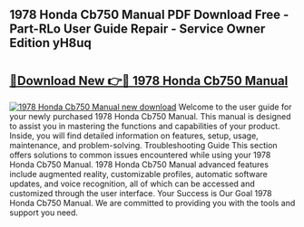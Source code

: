 ## 1978 Honda Cb750 Manual PDF Download Free - Part-RLo User Guide Repair - Service Owner Edition yH8uq

# <h2><a href="http://bc33133.oget.top/?id=1978+Honda+Cb750+Manual">🔗Download New 👉🔴 1978 Honda Cb750 Manual</a></h2>

[![1978 Honda Cb750 Manual new download](https://i.imgur.com/5g1atiW.png)](http://bc33133.oget.top/?id=1978+Honda+Cb750+Manual)
Welcome to the user guide for your newly purchased 1978 Honda Cb750 Manual. This manual is designed to assist you in mastering the functions and capabilities of your product. Inside, you will find detailed information on features, setup, usage, maintenance, and problem-solving. Troubleshooting Guide This section offers solutions to common issues encountered while using your 1978 Honda Cb750 Manual. 1978 Honda Cb750 Manual advanced features include augmented reality, customizable profiles, automatic software updates, and voice recognition, all of which can be accessed and customized through the user interface. Your Success is Our Goal 1978 Honda Cb750 Manual. We are committed to providing you with the tools and support you need.
